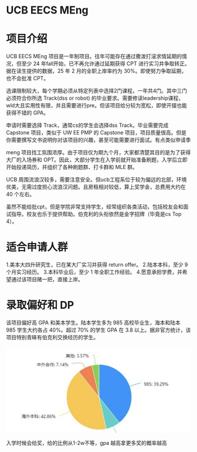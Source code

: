 
# UCB EECS MEng

# 项目介绍

UCB EECS MEng 项目是一年制项目。往年可能存在通过撒泼打滚求情延期的情况，但至少 24 年fall开始，已不再允许通过延期获得 CPT 进行实习并争取转正。据在读生提供的数据，25 年 2 月的全职上岸率约为 30%。即使努力争取延期，也不会批准 CPT。

选课限制较大，每个学期必须从特定列表中选择2门课程，一年共4门。其中三门必须符合你所选 Track(dss or robot) 的毕业要求。需要修读leadership课程，wld大且实用性有限，并且需要进行pre。但该项目给分较为宽松，即使开摆也能获得不错的 GPA。


申请时需要选择 Track，通常cs的学生会选择dss Track。毕业需要完成 Capstone 项目，类似于 UW EE PMP 的 Capstone 项目，项目质量很高。但是你需要撰写文书说明你对该项目的兴趣，甚至可能需要进行面试。有点类似申请季

meng 项目找工氛围浓厚。由于项目仅为期九个月，大家都清楚其目的是为了获得大厂的入场券和 OPT。因此，大部分学生在入学前就开始准备刷题，入学后立即开始投递简历，并组织了各种刷题群、打卡群和 MLE 群。

UCB 周围流浪汉较多，需要注意安全。但ucb工程系位于较为偏远的北部，环境优美，无需过度担心流浪汉问题。且房租相对较低，算上奖学金，总费用大约在 40 个左右。

虽然不能给批cpt，但是学院非常支持学生，经常组织各类活动，包括校友会和面试指导。校友也乐于提供帮助。伯克利的头衔依然是金字招牌（毕竟是cs Top 4）。


# 适合申请人群

1.美本大四升研究生，已在某大厂实习并获得 return offer。
2.陆本本科，至少 9 个月实习经历。
3.本科毕业后，至少 1 年全职工作经验。
4.愿意承担学费，并希望通过该项目赌一把，直接上岸。

# 录取偏好和 DP

该项目偏好高 GPA 和美本学生。陆本学生多为 985 高校毕业生，海本和陆本 985 学生大约各占 40%。超过 70% 的学生 GPA 在 3.8 以上。据非官方统计，该项目特别青睐有伯克利交换经历的学生。

![](/img/ucbeecsundergradu.png)

入学时候会给奖，给的比例从1-2w不等，gpa 越高拿更多奖的概率越高
